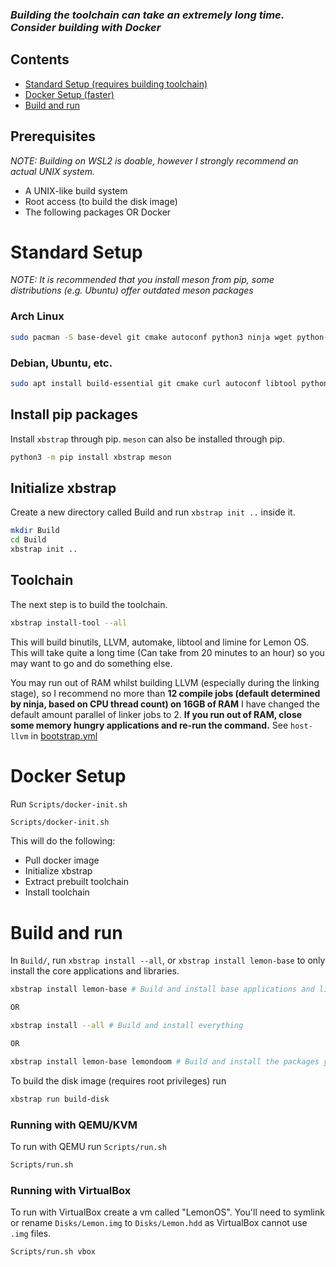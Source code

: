 ### *Building the toolchain can take an extremely long time. Consider building with Docker*

## Contents
- [Standard Setup (requires building toolchain)](#Standard-Setup)
- [Docker Setup (faster)](#Docker-Setup)
- [Build and run](#Build-and-run)

## Prerequisites
_NOTE: Building on WSL2 is doable, however I strongly recommend an actual UNIX system._
* A UNIX-like build system
* Root access (to build the disk image)
* The following packages OR Docker

# Standard Setup
*NOTE: It is recommended that you install meson from pip, some distributions (e.g. Ubuntu) offer outdated meson packages*

### Arch Linux
```sh
sudo pacman -S base-devel git cmake autoconf python3 ninja wget python-pip nasm help2man
```

### Debian, Ubuntu, etc.
```sh
sudo apt install build-essential git cmake curl autoconf libtool python3 python3-pip ninja-build nasm e2fsprogs dosfstools help2man
```

## Install pip packages
Install `xbstrap` through pip. `meson` can also be installed through pip.
```sh
python3 -m pip install xbstrap meson
```

## Initialize xbstrap
Create a new directory called Build and run `xbstrap init ..` inside it.
```sh
mkdir Build
cd Build
xbstrap init ..
```

## Toolchain
The next step is to build the toolchain.

```sh
xbstrap install-tool --all
```

This will build binutils, LLVM, automake, libtool and limine for Lemon OS. This will take quite a long time (Can take from 20 minutes to an hour) so you may want to go and do something else.

You may run out of RAM whilst building LLVM (especially during the linking stage), so I recommend no more than **12 compile jobs (default determined by ninja, based on CPU thread count) on 16GB of RAM** I have changed the default amount parallel of linker jobs to 2. **If you run out of RAM, close some memory hungry applications and re-run the command.** See `host-llvm` in [bootstrap.yml](../../bootstrap.yml)

# Docker Setup
Run `Scripts/docker-init.sh`
```sh
Scripts/docker-init.sh
```

This will do the following:
- Pull docker image
- Initialize xbstrap
- Extract prebuilt toolchain
- Install toolchain

# Build and run
In `Build/`, run `xbstrap install --all`, or `xbstrap install lemon-base` to only install the core applications and libraries.
```sh
xbstrap install lemon-base # Build and install base applications and libraries

OR

xbstrap install --all # Build and install everything

OR

xbstrap install lemon-base lemondoom # Build and install the packages you want
```

To build the disk image (requires root privileges) run
```sh
xbstrap run build-disk
```

### Running with QEMU/KVM
To run with QEMU run `Scripts/run.sh`
```sh
Scripts/run.sh
```

### Running with VirtualBox
To run with VirtualBox create a vm called "LemonOS". You'll need to symlink or rename `Disks/Lemon.img` to `Disks/Lemon.hdd` as VirtualBox cannot use `.img` files.
```sh
Scripts/run.sh vbox
```
